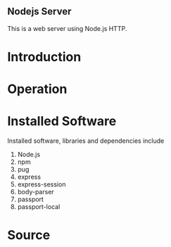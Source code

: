 ## Nodejs Server
This is a web server using Node.js HTTP. 
# Introduction
# Operation
# Installed Software
Installed software, libraries and dependencies include
1. Node.js
2. npm
3. pug
4. express
4. express-session
5. body-parser
6. passport
7. passport-local
# Source
